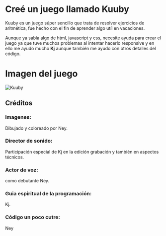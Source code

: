 # Creé un juego llamado Kuuby

Kuuby es un juego súper sencillo que trata de resolver ejercicios de aritmética, fue hecho con el fin de aprender algo utíl en vacaciones.

Aunque ya sabía algo de html, javascript y css, necesite ayuda para crear el juego ya que tuve muchos problemas al intentar hacerlo responsive y en ello me ayudo mucho **Kj** aunque también me ayudo con otros detalles del código.
# Imagen del juego
![Kuuby](https://i.imgur.com/8WAeeDj.png)

## Créditos
 
### Imagenes:
Dibujado y coloreado por Ney.

### Director de sonido:
Participación especial de Kj en la edición grabación y también en aspectos técnicos.

### Actor de voz:
como debutante Ney.

### Guia espiritual de la programación:
Kj.

### Código un poco cutre:
Ney

